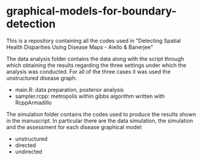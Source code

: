 # graphical-models-for-boundary-detection
This is a repository containing all the codes used in "Detecting Spatial Health Disparities Using Disease Maps - Aiello &amp; Banerjee"

The data analysis folder contains the data along with the script through which obtaining the results regarding the three settings under which the analysis was conducted. For all of the three cases it was used the unstructured disease graph:
- main.R: data preparation, posterior analysis
- sampler.rcpp: metropolis within gibbs algorithm written with RcppArmadillo
  
The simulation folder contains the codes used to produce the results shown in the manuscript. In particular there are the data simulation, the simulation and the assessment for each disease graphical model:
- unstructured
- directed
- undirected


